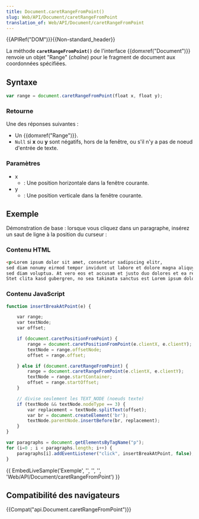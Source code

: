 ```yaml
---
title: Document.caretRangeFromPoint()
slug: Web/API/Document/caretRangeFromPoint
translation_of: Web/API/Document/caretRangeFromPoint
---
```

{{APIRef("DOM")}}{{Non-standard_header}}

La méthode **`caretRangeFromPoint()`** de l'interface {{domxref("Document")}} renvoie un objet "Range" (_chaîne_) pour le fragment de document aux coordonnées spécifiées.

## Syntaxe

```js
var range = document.caretRangeFromPoint(float x, float y);
```

### Retourne

Une des réponses suivantes :

- Un {{domxref("Range")}}.
- `Null` si **x** ou **y** sont négatifs, hors de la fenêtre, ou s'il n'y a pas de noeud d'entrée de texte.

### Paramètres

- x
  - : Une position horizontale dans la fenêtre courante.
- y
  - : Une position verticale dans la fenêtre courante.

## Exemple

Démonstration de base : lorsque vous cliquez dans un paragraphe, insérez un saut de ligne à la position du curseur :

### Contenu HTML

```html
<p>Lorem ipsum dolor sit amet, consetetur sadipscing elitr,
sed diam nonumy eirmod tempor invidunt ut labore et dolore magna aliquyam erat,
sed diam voluptua. At vero eos et accusam et justo duo dolores et ea rebum.
Stet clita kasd gubergren, no sea takimata sanctus est Lorem ipsum dolor sit amet.</p>
```

### Contenu JavaScript

```js
function insertBreakAtPoint(e) {

    var range;
    var textNode;
    var offset;

    if (document.caretPositionFromPoint) {
        range = document.caretPositionFromPoint(e.clientX, e.clientY);
        textNode = range.offsetNode;
        offset = range.offset;

    } else if (document.caretRangeFromPoint) {
        range = document.caretRangeFromPoint(e.clientX, e.clientY);
        textNode = range.startContainer;
        offset = range.startOffset;
    }

    // divise seulement les TEXT_NODE (noeuds texte)
    if (textNode && textNode.nodeType == 3) {
        var replacement = textNode.splitText(offset);
        var br = document.createElement('br');
        textNode.parentNode.insertBefore(br, replacement);
    }
}

var paragraphs = document.getElementsByTagName("p");
for (i=0 ; i < paragraphs.length; i++) {
    paragraphs[i].addEventListener("click", insertBreakAtPoint, false);
}
```

{{ EmbedLiveSample('Exemple', '', '', '', 'Web/API/Document/caretRangeFromPoint') }}

## Compatibilité des navigateurs

{{Compat("api.Document.caretRangeFromPoint")}}
